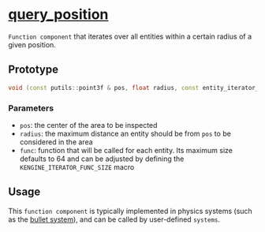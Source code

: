 # [query_position](query_position.hpp)

`Function component` that iterates over all entities within a certain radius of a given position.

## Prototype

```cpp
void (const putils::point3f & pos, float radius, const entity_iterator_func & func);
```

### Parameters

* `pos`: the center of the area to be inspected
* `radius`: the maximum distance an entity should be from `pos` to be considered in the area
* `func`: function that will be called for each entity. Its maximum size defaults to 64 and can be adjusted by defining the `KENGINE_ITERATOR_FUNC_SIZE` macro

## Usage

This `function component` is typically implemented in physics systems (such as the [bullet system](../systems/bullet/bullet.md)), and can be called by user-defined `systems`.
